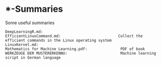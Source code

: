 # *-Summaries

Some useful summaries

    DeepLearningR.md:                   
    EfficientLinuxCommand.md:                          Collect the efficient commands in the Linux operating system 
    LinuxKernel.md:
    Mathematics for Machine Learning.pdf:               PDF of book
    WERKZEUGE DER MUSTERERKENNU:                        Machine learning script in German language
